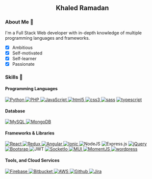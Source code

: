 <h2 style="text-align: center;">Khaled Ramadan</h2>

### About Me 👋

I'm a Full Stack Web developer with in-depth knowledge of multiple programming languages and frameworks. 

- [x] Ambitious
- [x] Self-motivated
- [x] Self-learner 
- [x] Passionate 

### Skills 🥇

#### Programming Languages
<a href="https://www.python.org" target="_blank"> <img src="https://img.shields.io/badge/Python-FFD43B?style=for-the-badge&logo=python&logoColor=323330" alt="Python"/> </a>
<a href="https://www.php.net" target="_blank"> <img src="https://img.shields.io/badge/PHP-787CB5?style=for-the-badge&logo=php&logoColor=white" alt="PHP"/> </a>
<a href="https://www.javascript.com" target="_blank"> <img src="https://img.shields.io/badge/JavaScript-f0db4f?style=for-the-badge&logo=javascript&logoColor=323330" alt="JavaScript"/> </a>
<a href="https://developer.mozilla.org/en-US/docs/Glossary/HTML5" target="_blank"> <img src="https://img.shields.io/badge/html5-%23E34F26.svg?style=for-the-badge&logo=html5&logoColor=white" alt="html5"/> </a>
<a href="https://developer.mozilla.org/en-US/docs/Web/CSS" target="_blank"> <img src="https://img.shields.io/badge/css3-%231572B6.svg?style=for-the-badge&logo=css3&logoColor=white" alt="css3"/> </a>
<a href="https://sass-lang.com/" target="_blank"> <img src="https://img.shields.io/badge/sass-bf4080?style=for-the-badge&logo=css3&logoColor=white" alt="sass"/></a>
<a href="https://www.typescriptlang.org" target="_blank"> <img src="https://img.shields.io/badge/typescript-3178c6?style=for-the-badge&logo=typescript&logoColor=white" alt="typescript"/> </a>



#### Database
<a href="https://www.mysql.com" target="_blank"> <img src="https://img.shields.io/badge/MySQL-F29111?style=for-the-badge&logo=mysql&logoColor=white" alt="MySQL"/> </a>
<a href="https://www.mongodb.com" target="_blank"> <img src="https://img.shields.io/badge/MongoDB-4DB33D?style=for-the-badge&logo=mongodb&logoColor=white" alt="MongoDB"/> </a>

#### **Frameworks & Libraries**<br>

<a href="https://reactjs.org" target="_blank"> <img src="https://img.shields.io/badge/React-61DBFB?style=for-the-badge&logo=react&logoColor=black" alt="React"/> </a>
<a href="https://redux.org" target="_blank"> <img src="https://img.shields.io/badge/Redux-764abc?style=for-the-badge&logo=redux&logoColor=white" alt="Redux"/> </a>
<a href="https://angular.io" target="_blank"> <img src="https://img.shields.io/badge/Angular-d32f2f?style=for-the-badge&logo=angular&logoColor=white" alt="Angular"/> </a>
<a href="https://ionicframework.com" target="_blank"> <img src="https://img.shields.io/badge/Ionic-176bff?style=for-the-badge&logo=ionic&logoColor=white" alt="Ionic"/> </a>
![NodeJS](https://img.shields.io/badge/node.js-6DA55F?style=for-the-badge&logo=node.js&logoColor=white)
![Express.js](https://img.shields.io/badge/express.js-%23404d59.svg?style=for-the-badge&logo=express&logoColor=%2361DAFB)
<a href="https://jquery.com" target="_blank"> <img src="https://img.shields.io/badge/jQuery-0769ad?style=for-the-badge&logo=jquery&logoColor=white" alt="jQuery"/> </a>
<a href="https://getbootstrap.com" target="_blank"> <img src="https://img.shields.io/badge/bootstrap-563d7c?style=for-the-badge&logo=bootstrap&logoColor=white" alt="Bootsrap"/> </a>
![JWT](https://img.shields.io/badge/JWT-black?style=for-the-badge&logo=JSON%20web%20tokens)
<a href="https://socket.io/" target="_blank"> <img src="https://img.shields.io/badge/-SocketIO-lightgrey?style=for-the-badge&logo=appveyor" alt="SocketIo"/> </a>
<a href="https://mui.com" target="_blank"> <img src="https://img.shields.io/badge/-MUI-007fff?style=for-the-badge&logo=mui&logoColor=white" alt="MUI"/> </a>
<a href="https://momentjs.com" target="_blank"> <img src="https://img.shields.io/badge/-momentjs-5ca99e?style=for-the-badge&logo=timer&logoColor=white" alt="MomentJS"/> </a>
<a href="https://wordpress.org" target="_blank"> <img src="https://img.shields.io/badge/-wordpress-23282d?style=for-the-badge&logo=wordpress&logoColor=white" alt="wordpress"/> </a>

#### **Tools, and Cloud Services**<br>
<a href="https://firebase.google.com" target="_blank"> <img src="https://img.shields.io/badge/Firebase-fecd12?style=for-the-badge&logo=firebase&logoColor=black" alt="Firebase"/> </a>
<a href="https://bitbucket.org" target="_blank"> <img src="https://img.shields.io/badge/Bitbucket-2684ff?style=for-the-badge&logo=bitbucket&logoColor=white" alt="Bitbucket"/> </a>
<a href="https://aws.amazon.com/" target="_blank"> <img src="https://img.shields.io/badge/aws-ec7211?style=for-the-badge&logo=amazon&logoColor=white" alt="AWS"/> </a>
<a href="https://github.com" target="_blank"> <img src="https://img.shields.io/badge/Github-24292f?style=for-the-badge&logo=github&logoColor=white" alt="Github"/> </a>
<a href="https://www.atlassian.com/" target="_blank"> <img src="https://img.shields.io/badge/Jira-2684ff?style=for-the-badge&logo=jira&logoColor=white" alt="Jira"/> </a>


<!--
**khaled9544/khaled9544** is a ✨ _special_ ✨ repository because its `README.md` (this file) appears on your GitHub profile.

Here are some ideas to get you started:

- 🔭 I’m currently working on ...
- 🌱 I’m currently learning ...
- 👯 I’m looking to collaborate on ...
- 🤔 I’m looking for help with ...
- 💬 Ask me about ...
- 📫 How to reach me: ...
- 😄 Pronouns: ...
- ⚡ Fun fact: ...
-->

<!-- <picture>
 <source media="(prefers-color-scheme: dark)" srcset="YOUR-DARKMODE-IMAGE">
 <source media="(prefers-color-scheme: light)" srcset="YOUR-LIGHTMODE-IMAGE">
 <img alt="YOUR-ALT-TEXT" src="YOUR-DEFAULT-IMAGE">
</picture> -->
